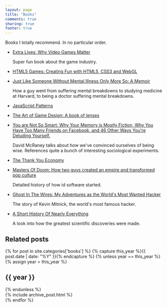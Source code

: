 ```yaml
---
layout: page
title: "Books"
comments: true
sharing: true
footer: true
---
```


Books I totally recommend. In no particular order.

<ul>
  <li>
    <a href="http://www.amazon.co.uk/gp/product/0307474313/ref=as_li_tf_tl?ie=UTF8&camp=1634&creative=6738&creativeASIN=0307474313&linkCode=as2&tag=boysnot-21">Extra Lives: Why Video Games Matter</a><img src="http://www.assoc-amazon.co.uk/e/ir?t=boysnot-21&l=as2&o=2&a=0307474313" width="1" height="1" border="0" alt="" style="border:none !important; margin:0px !important;" />
    <p>Super fun book about the game industry.</p>
  <li>
    <a href="http://www.amazon.co.uk/gp/product/1119975085/ref=as_li_tf_tl?ie=UTF8&camp=1634&creative=6738&creativeASIN=1119975085&linkCode=as2&tag=boysnot-21">HTML5 Games: Creating Fun with HTML5, CSS3 and WebGL</a><img src="http://www.assoc-amazon.co.uk/e/ir?t=boysnot-21&l=as2&o=2&a=1119975085" width="1" height="1" border="0" alt="" style="border:none !important; margin:0px !important;" />
    <p></p>
  </li>
  <li>
    <a href="http://www.amazon.co.uk/gp/product/0385343809/ref=as_li_tf_tl?ie=UTF8&camp=1634&creative=6738&creativeASIN=0385343809&linkCode=as2&tag=boysnot-21">Just Like Someone Without Mental Illness Only More So: A Memoir</a><img src="http://www.assoc-amazon.co.uk/e/ir?t=boysnot-21&l=as2&o=2&a=0385343809" width="1" height="1" border="0" alt="" style="border:none !important; margin:0px !important;" />
    <p>How a guy went from suffering mental breakdowns to studying medicine at Harvard, to being a doctor suffering mental breakdowns.</p>
  <li>
    <a href="http://www.amazon.co.uk/gp/product/0596806752/ref=as_li_tf_tl?ie=UTF8&camp=1634&creative=6738&creativeASIN=0596806752&linkCode=as2&tag=boysnot-21">JavaScript Patterns</a><img src="http://www.assoc-amazon.co.uk/e/ir?t=boysnot-21&l=as2&o=2&a=0596806752" width="1" height="1" border="0" alt="" style="border:none !important; margin:0px !important;" />
    <p></p>
  </li>
  <li>
    <a href="http://www.amazon.co.uk/gp/product/0123694965/ref=as_li_tf_tl?ie=UTF8&camp=1634&creative=6738&creativeASIN=0123694965&linkCode=as2&tag=boysnot-21">The Art of Game Design: A book of lenses</a><img src="http://www.assoc-amazon.co.uk/e/ir?t=boysnot-21&l=as2&o=2&a=0123694965" width="1" height="1" border="0" alt="" style="border:none !important; margin:0px !important;" />
    <p></p>
  </li>
  <li>
    <a href="http://www.amazon.co.uk/gp/product/1851689397/ref=as_li_tf_tl?ie=UTF8&camp=1634&creative=6738&creativeASIN=1851689397&linkCode=as2&tag=boysnot-21">You are Not So Smart: Why Your Memory is Mostly Fiction, Why You Have Too Many Friends on Facebook, and 46 Other Ways You're Deluding Yourself.</a><img src="http://www.assoc-amazon.co.uk/e/ir?t=boysnot-21&l=as2&o=2&a=1851689397" width="1" height="1" border="0" alt="" style="border:none !important; margin:0px !important;" />
    <p>David McRaney talks about how we've convinced ourselves of being wise. References quite a bunch of interesting sociological experiments.</p>
  </li>
  <li>
    <a href="http://www.amazon.co.uk/gp/product/0061914185/ref=as_li_qf_sp_asin_tl?ie=UTF8&camp=1634&creative=6738&creativeASIN=0061914185&linkCode=as2&tag=boysnot-21">The Thank You Economy</a><img src="http://www.assoc-amazon.co.uk/e/ir?t=boysnot-21&l=as2&o=2&a=0061914185" width="1" height="1" border="0" alt="" style="border:none !important; margin:0px !important;" />
    <p></p>
  </li>
  <li>
    <a href="http://www.amazon.co.uk/gp/product/0749924896/ref=as_li_qf_sp_asin_tl?ie=UTF8&camp=1634&creative=6738&creativeASIN=0749924896&linkCode=as2&tag=boysnot-21">Masters Of Doom: How two guys created an empire and transformed pop culture</a><img src="http://www.assoc-amazon.co.uk/e/ir?t=boysnot-21&l=as2&o=2&a=0749924896" width="1" height="1" border="0" alt="" style="border:none !important; margin:0px !important;" />
    <p>Detailed history of how id software started.</p>
  </li>
  <li>
    <a href="http://www.amazon.co.uk/gp/product/0316212180/ref=as_li_qf_sp_asin_tl?ie=UTF8&camp=1634&creative=6738&creativeASIN=0316212180&linkCode=as2&tag=boysnot-21">Ghost In The Wires: My Adventures as the World's Most Wanted Hacker</a><img src="http://www.assoc-amazon.co.uk/e/ir?t=boysnot-21&l=as2&o=2&a=0316212180" width="1" height="1" border="0" alt="" style="border:none !important; margin:0px !important;" />
    <p>The story of Kevin Mitnick, the world's most famous hacker.</p>
  </li>
  <li>
    <a href="http://www.amazon.co.uk/gp/product/0552997048/ref=as_li_tf_tl?ie=UTF8&camp=1634&creative=6738&creativeASIN=0552997048&linkCode=as2&tag=boysnot-21">A Short History Of Nearly Everything</a><img src="http://www.assoc-amazon.co.uk/e/ir?t=boysnot-21&l=as2&o=2&a=0552997048" width="1" height="1" border="0" alt="" style="border:none !important; margin:0px !important;" />
    <p>A look into how the greatest scientific discoveries were made.</p>
  </li>
</ul>

<h2>Related posts</h2>
<div id="blog-archives" class="category">
{% for post in site.categories['books'] %}
{% capture this_year %}{{ post.date | date: "%Y" }}{% endcapture %}
{% unless year == this_year %}
  {% assign year = this_year %}
  <h2>{{ year }}</h2>
{% endunless %}
<article>
  {% include archive_post.html %}
</article>
{% endfor %}
</div>

